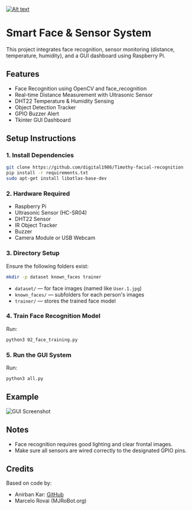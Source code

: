 [![Alt text](https://static.tildacdn.com/tild6331-3663-4563-a434-376465396637/what-is-FR.jpg)](https://www.youtube.com/shorts/MIEfrskdpz0)

# Smart Face & Sensor System

This project integrates face recognition, sensor monitoring (distance, temperature, humidity), and a GUI dashboard using Raspberry Pi.

## Features

- Face Recognition using OpenCV and face_recognition
- Real-time Distance Measurement with Ultrasonic Sensor
- DHT22 Temperature & Humidity Sensing
- Object Detection Tracker
- GPIO Buzzer Alert
- Tkinter GUI Dashboard

## Setup Instructions

### 1. Install Dependencies

```bash
git clone https://github.com/digital1986/Timothy-facial-recognition
pip install -r requirements.txt
sudo apt-get install libatlas-base-dev
```

### 2. Hardware Required

- Raspberry Pi
- Ultrasonic Sensor (HC-SR04)
- DHT22 Sensor
- IR Object Tracker
- Buzzer
- Camera Module or USB Webcam

### 3. Directory Setup

Ensure the following folders exist:

```bash
mkdir -p dataset known_faces trainer
```

- `dataset/` — for face images (named like `User.1.jpg`)
- `known_faces/` — subfolders for each person's images
- `trainer/` — stores the trained face model

### 4. Train Face Recognition Model

Run:
```bash
python3 02_face_training.py
```

### 5. Run the GUI System

Run:
```bash
python3 all.py
```

## Example

![GUI Screenshot](assets/screenshot.png)

## Notes

- Face recognition requires good lighting and clear frontal images.
- Make sure all sensors are wired correctly to the designated GPIO pins.

## Credits

Based on code by:
- Anirban Kar: [GitHub](https://github.com/thecodacus/Face-Recognition)
- Marcelo Rovai (MJRoBot.org)
